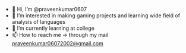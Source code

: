 - 👋 Hi, I’m @praveenkumar0607
- 👀 I’m interested in making gaming projects and learning wide field of analysis of languages
- 🌱 I’m currently learning at college
- 📫 How to reach me -> through my mail praveenkumar06072002@gmail.com

<!---
praveenkumar0607/praveenkumar0607 is a ✨ special ✨ repository because its `README.md` (this file) appears on your GitHub profile.
You can click the Preview link to take a look at your changes.
--->
